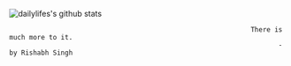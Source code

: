 
<!--### Hi there 👋✨🔭🌱👯🤔💬📫😄⚡

<a href="https://www.youtube.com/c/heatonresearch">
<img src="https://res.cloudinary.com/importdata/image/upload/v1595012354/yt_logo_jjgys4.png" alt="drawing" width="100"/>
&nbsp;&nbsp;&nbsp;&nbsp;
<a href="https://medium.com/@heatonresearch">
<img src="https://res.cloudinary.com/importdata/image/upload/v1595012354/medium_mono_hoz0z5.png" alt="drawing" width="35"/>
&nbsp;&nbsp;&nbsp;&nbsp;
<a href="https://twitter.com/jeffheaton">
<img src="https://res.cloudinary.com/importdata/image/upload/v1595012924/Twitter_Logo_Blue_gbtagu.png" alt="drawing" width="40"/>
&nbsp;&nbsp;&nbsp;&nbsp;
<a href="https://www.linkedin.com/in/jeffheaton/">
<img src="https://res.cloudinary.com/importdata/image/upload/v1595012354/linkedin_t9qiwy.png" alt="drawing" width="100"/>
&nbsp;&nbsp;&nbsp;&nbsp;
<a href="https://www.kaggle.com/jeffheaton">
<img src="https://res.cloudinary.com/importdata/image/upload/v1595012924/kaggle_ksaktb.png" alt="drawing" width="75"/>

-->


![dailylifes's github stats](https://github-readme-stats.vercel.app/api?username=dailylifes)

                                                                 There is much more to it.
                                                                        - by Rishabh Singh
